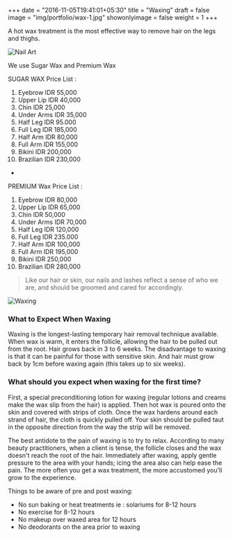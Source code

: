 +++
date = "2016-11-05T19:41:01+05:30"
title = "Waxing"
draft = false
image = "img/portfolio/wax-1.jpg"
showonlyimage = false
weight = 1
+++

A hot wax treatment is the most effective way to remove hair on the legs and thighs. 

![Nail Art](/img/portfolio/wax-2.jpg)

<!--more-->

We use Sugar Wax and Premium Wax

SUGAR WAX Price List :
1. Eyebrow IDR 55,000
2. Upper Lip IDR 40,000
3. Chin IDR 25,000
4. Under Arms IDR 35,000
5. Half Leg IDR 95.000
6. Full Leg IDR 185,000
7. Half Arm IDR 80,000
8. Full Arm IDR 155,000
9. Bikini IDR 200,000
10. Brazilian IDR 230,000

-

PREMIUM Wax Price List :
1. Eyebrow IDR 80,000
2. Upper Lip IDR 65,000
3. Chin IDR 50,000
4. Under Arms IDR 70,000
5. Half Leg IDR 120,000
6. Full Leg IDR 235.000
7. Half Arm IDR 100,000
8. Full Arm IDR 195,000
9. Bikini IDR 250,000
10. Brazilian IDR 280,000

> Like our hair or skin, our nails and lashes reflect a sense of who we are, and should be groomed and cared for accordingly.

![Waxing](/img/portfolio/wax-4.jpg)

### What to Expect When Waxing
Waxing is the longest-lasting temporary hair removal technique available. When wax is warm, it enters the follicle, allowing the hair to be pulled out from the root. Hair grows back in 3 to 6 weeks. The disadvantage to waxing is that it can be painful for those with sensitive skin. And hair must grow back by 1cm before waxing again (this takes up to six weeks).

### What should you expect when waxing for the first time?
First, a special preconditioning lotion for waxing (regular lotions and creams make the wax slip from the hair) is applied. Then hot wax is poured onto the skin and covered with strips of cloth. Once the wax hardens around each strand of hair, the cloth is quickly pulled off. Your skin should be pulled taut in the opposite direction from the way the strip will be removed.

The best antidote to the pain of waxing is to try to relax. According to many beauty practitioners, when a client is tense, the follicle closes and the wax doesn't reach the root of the hair. Immediately after waxing, apply gentle pressure to the area with your hands; icing the area also can help ease the pain. The more often you get a wax treatment, the more accustomed you'll grow to the experience.

Things to be aware of pre and post waxing:
- No sun baking or heat treatments ie : solariums for 8-12 hours
- No exercise for 8-12 hours
- No makeup over waxed area for 12 hours
- No deodorants on the area prior to waxing
